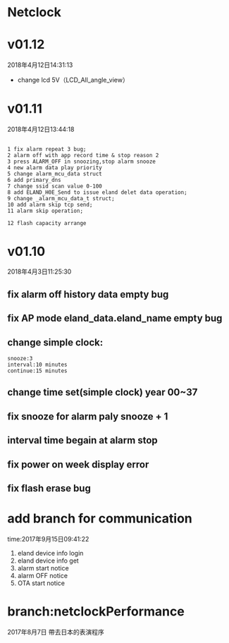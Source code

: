 # Netclock
# v01.12
2018年4月12日14:31:13
* change lcd 5V（LCD_All_angle_view）
# v01.11
2018年4月12日13:44:18 
## 
    1 fix alarm repeat 3 bug;
    2 alarm off with app record time & stop reason 2
    3 press ALARM_OFF in snoozing,stop alarm snooze
    4 new alarm data play priority
    5 change alarm_mcu_data struct
    6 add primary_dns
    7 change ssid scan value 0-100
    8 add ELAND_H0E_Send to issue eland delet data operation;
    9 change _alarm_mcu_data_t struct; 
    10 add alarm skip tcp send; 
    11 alarm skip operation;

    12 flash capacity arrange

# v01.10 
2018年4月3日11:25:30
## fix alarm off history data empty bug
## fix AP mode eland_data.eland_name empty bug
## change simple clock:
	snooze:3 
	interval:10 minutes
	continue:15 minutes
## change time set(simple clock) year 00~37
## fix snooze for alarm paly snooze + 1 
## interval time begain at alarm stop 
## fix power on week display error
## fix flash erase bug

# add branch for communication
 time:2017年9月15日09:41:22
1. eland device info login
2. eland device info get
3. alarm start notice
4. alarm OFF notice
5. OTA start notice
# branch:netclockPerformance 
2017年8月7日 帶去日本的表演程序

